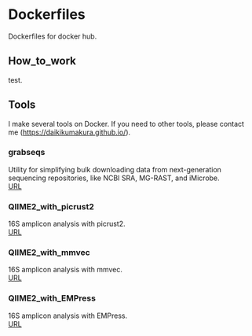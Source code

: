 # Dockerfiles
Dockerfiles for docker hub.

## How_to_work
test.  

## Tools
I make several tools on Docker. If you need to other tools, please contact me (https://daikikumakura.github.io/).  

### grabseqs
Utility for simplifying bulk downloading data from next-generation sequencing repositories, like NCBI SRA, MG-RAST, and iMicrobe.  
[URL](https://github.com/louiejtaylor/grabseqs)

### QIIME2_with_picrust2
16S amplicon analysis with picrust2.  
[URL]()

### QIIME2_with_mmvec
16S amplicon analysis with mmvec.  
[URL]()

### QIIME2_with_EMPress
16S amplicon analysis with EMPress.  
[URL](https://github.com/biocore/empress#tutorial-using-empress-in-qiime-2)
